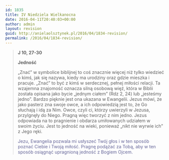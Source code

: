 ```yaml
---
id: 1835
title: IV Niedziela Wielkanocna
date: 2016-04-11T20:40:03+00:00
author: admin
layout: revision
guid: http://anielaolsztynek.pl/2016/04/1834-revision/
permalink: /2016/04/1834-revision/
---
```

> **J 10, 27-30**
> 
> **Jedność**
> 
> &#8222;Znać&#8221; w symbolice biblijnej to coś znacznie więcej niż tylko wiedzieć o kimś, jak się nazywa, kiedy ma urodziny oraz gdzie mieszka i pracuje. &#8222;Znać&#8221; to być z kimś w serdecznej, pełnej miłości relacji. Ta wzajemna znajomość oznacza silną osobową więź, która w Biblii została opisana jako bycie &#8222;jednym ciałem&#8221; (Rdz 2, 24) lub &#8222;jesteśmy jedno&#8221;. Bardzo pięknie jest ona ukazana w Ewangelii. Jezus mówi, że jako pasterz zna swoje owce, a ich odpowiedzią jest to, że Go słuchają i idą za Nim. Owce, czyli ci, którzy uwierzyli w Jezusa, przylgnęły do Niego. Pragną więc tworzyć z nim jedno. Jezus odpowiada na to pragnienie i obdarza umiłowanych udziałem w swoim życiu. Jest to jedność na wieki, ponieważ &#8222;nikt nie wyrwie ich&#8221; z Jego ręki.
> 
> <span style="color: #666699;">Jezu, Ewangelia pozwala mi usłyszeć Twój głos i w ten sposób poznać Ciebie i Twoją miłość. Pragnę podążać za Tobą, aby w ten sposób osiągnąć upragnioną jedność z Bogiem Ojcem.</span>